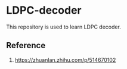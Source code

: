 # LDPC-decoder 
This repository is used to learn LDPC decoder.
## Reference
1. https://zhuanlan.zhihu.com/p/514670102